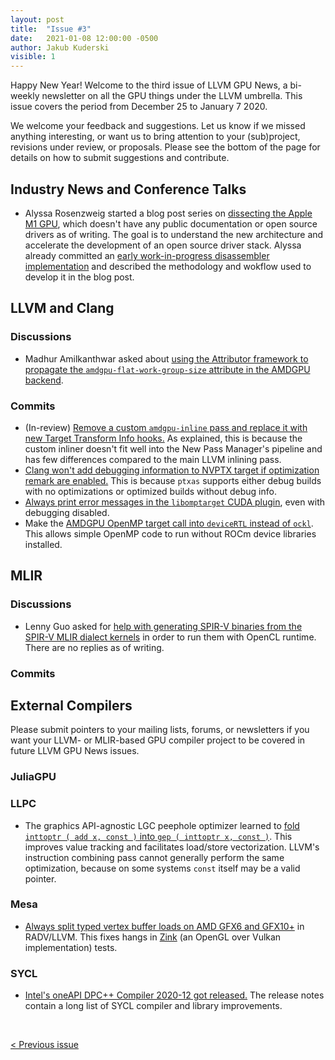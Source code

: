 ```yaml
---
layout: post
title:  "Issue #3"
date:   2021-01-08 12:00:00 -0500
author: Jakub Kuderski
visible: 1
---
```


Happy New Year! Welcome to the third issue of LLVM GPU News, a bi-weekly
newsletter on all the GPU things under the LLVM umbrella. This issue
covers the period from December 25 to January 7 2020.

We welcome your feedback and suggestions. Let us know if we missed anything
interesting, or want us to bring attention to your (sub)project, revisions
under review, or proposals. Please see the bottom of the page for details
on how to submit suggestions and contribute.

## Industry News and Conference Talks

*  Alyssa Rosenzweig started a blog post series on [dissecting the Apple
   M1 GPU](https://rosenzweig.io/blog/asahi-gpu-part-1.html), which
   doesn't have any public documentation or open source drivers as of
   writing. The goal is to understand the new architecture and accelerate
   the development of an open source driver stack. Alyssa already
   committed an [early work-in-progress disassembler
   implementation](https://github.com/AsahiLinux/gpu/commit/35f700753635b45b743bd2e615c1801cbf982841)
   and described the methodology and wokflow used to develop it in the
   blog post.


##  LLVM and Clang

### Discussions

*  Madhur Amilkanthwar asked about [using the Attributor framework to
   propagate the `amdgpu-flat-work-group-size` attribute in the AMDGPU
   backend](https://lists.llvm.org/pipermail/llvm-dev/2021-January/147584.html).

### Commits

*  (In-review) [Remove a custom `amdgpu-inline` pass and replace it with
   new Target Transform Info hooks.](https://reviews.llvm.org/D94153)
   As explained, this is because the custom inliner doesn't fit well into
   the New Pass Manager's pipeline and has few differences compared to the
   main LLVM inlining pass.
*  [Clang won't add debugging information to NVPTX target if optimization
   remark are enabled.](https://reviews.llvm.org/D94123) This is because
   `ptxas` supports either debug builds with no optimizations or
   optimized builds without debug info.
*  [Always print error messages in the `libomptarget` CUDA
   plugin](https://reviews.llvm.org/D94263), even with debugging
   disabled.
*  Make the [AMDGPU OpenMP target call into `deviceRTL` instead of
   `ockl`](https://reviews.llvm.org/D93356).
   This allows simple OpenMP code to run without ROCm device libraries
   installed.

## MLIR

### Discussions

*  Lenny Guo asked for [help with generating SPIR-V binaries from the
   SPIR-V MLIR dialect kernels](https://llvm.discourse.group/t/generate-spirv-binary-from-mlir-dialect-kernels-to-run-it-on-ocl-runtime/2501)
   in order to run them with OpenCL runtime. There are no replies as of
   writing.

### Commits

## External Compilers

Please submit pointers to your mailing lists, forums, or newsletters if you
want your LLVM- or MLIR-based GPU compiler project to be covered in future
LLVM GPU News issues.

### JuliaGPU

### LLPC

*  The graphics API-agnostic LGC peephole optimizer learned to
   [fold `inttoptr ( add x, const )` into
   `gep ( inttoptr x, const )`](https://github.com/GPUOpen-Drivers/llpc/pull/1091).
   This improves value tracking and facilitates load/store vectorization.
   LLVM's instruction combining pass cannot generally perform the same
   optimization, because on some systems `const` itself may be a valid
   pointer.

### Mesa

*  [Always split typed vertex buffer loads on AMD GFX6 and GFX10+](https://gitlab.freedesktop.org/mesa/mesa/-/merge_requests/7751)
   in RADV/LLVM. This fixes hangs in [Zink](https://docs.mesa3d.org/drivers/zink.html)
   (an OpenGL over Vulkan implementation) tests.

### SYCL
*  [Intel's oneAPI DPC++ Compiler 2020-12 got released.](https://github.com/intel/llvm/releases/tag/2020-12)
   The release notes contain a long list of SYCL compiler and library
   improvements.


<br/>
<p style="text-align:left;">
    <a href="{% post_url 2020-12-25-issue-2 %}"> < Previous issue</a>
    <span style="float:right;">
        <!--<a href="{% post_url 2021-01-08-issue-3 %}"> Next issue > </a>-->
    </span>
</p>
